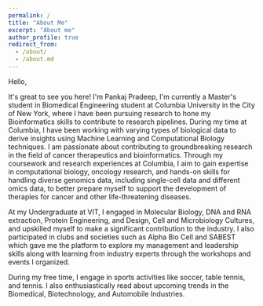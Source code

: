 ```yaml
---
permalink: /
title: "About Me"
excerpt: "About me"
author_profile: true
redirect_from:
  - /about/
  - /about.md
---
```


Hello,

It's great to see you here! I'm Pankaj Pradeep, I'm currently a Master's student in Biomedical Engineering student at Columbia University in the City of New York, where I have been pursuing research to hone my Bioinformatics skills to contribute to research pipelines. During my time at Columbia, I have been working with varying types of biological data to derive insights using Machine Learning and Computational Biology techniques. I am passionate about contributing to groundbreaking research in the field of cancer therapeutics and bioinformatics. Through my coursework and research experiences at Columbia, I aim to gain expertise in computational biology, oncology research, and hands-on skills for handling diverse genomics data, including single-cell data and different omics data, to better prepare myself to support the development of therapies for cancer and other life-threatening diseases.


At my Undergraduate at VIT, I engaged in Molecular Biology, DNA and RNA extraction, Protein Engineering, and Design, Cell and Microbiology Cultures, and upskilled myself to make a significant contribution to the industry. I also participated in clubs and societies such as Alpha Bio Cell and SABEST which gave me the platform to explore my management and leadership skills along with learning from industry experts through the workshops and events I organized.

During my free time, I engage in sports activities like soccer, table tennis, and tennis. I also enthusiastically read about upcoming trends in the Biomedical, Biotechnology, and Automobile Industries. 


